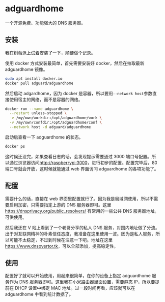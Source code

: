 # adguardhome

一个开源免费、功能强大的 DNS 服务器。

## 安装

我在树莓派上试着安装了一下，顺便做个记录。

使用 docker 方式安装最简单，首先需要安装好 docker，然后在拉取最新 adguardhome 镜像。

```sh
sudo apt install docker.io
docker pull adguard/adguardhome
```

然后启动 adgardhome，因为 docker 是容器，所以要用`--network host`参数直接使用宿主的网络，而不是容器的网络。

```sh
docker run --name adguardhome \
  --restart unless-stopped \
  -v /my/own/workdir:/opt/adguardhome/work \
  -v /my/own/confdir:/opt/adguardhome/conf \
  --network host -d adguard/adguardhome
```

启动后查看一下 adguardhome 的状态。

```sh
docker ps
```

这时候还没完，如果查看日志的话，会发现提示需要通过 3000 端口号配置。所以通过浏览器访问<http://raspberrypi:3000>，进行初步的配置。配置完毕后，80 端口号就会开放，这时候就能通过 web 界面访问 adguardhome 的各项功能了。

## 配置

需要什么的话，直接在 web 界面里配置就行了。因为我是局域网使用，所以不需要启用加密，只需要指定上游的 DNS 服务器即可。这里 <https://dnsprivacy.org/public_resolvers/> 有常用的一些公共 DNS 服务器地址，可供使用。

然后我还在 V 站上看到了一个老哥分享的私人 DNS 服务，对国内地址做了分流。出于对互联网精神的朴素信任态度，我准备在这里使用一波。因为是私人服务，所以可能不太稳定，不过到时候在注意一下吧。地址在这里 <https://www.dnsovertor.tk>，可以全部添加，提高稳定性。

## 使用

配置好了就可以开始使用，用起来很简单，在你的设备上指定 adguardhome 服务作为 DNS 服务器即可。这里我在小米路由器里面设置，需要静态 IP，所以要提前在 DHCP 设置中绑定 MAC 地址。过一段时间再看，应该就可以在 adguardhome 中看到统计数据了。
